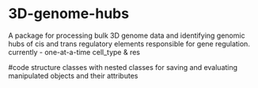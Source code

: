 # 3D-genome-hubs
A package for processing bulk 3D genome data and identifying genomic hubs of cis and trans regulatory elements responsible for gene regulation.
currently - one-at-a-time cell_type & res

#code structure
classes with nested classes for saving and evaluating manipulated objects and their attributes